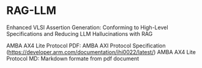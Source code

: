 # RAG-LLM
Enhanced VLSI Assertion Generation: Conforming to High-Level Specifications and Reducing LLM Hallucinations with RAG


AMBA AX4 Lite Protocol PDF: AMBA AXI Protocol Specification (https://developer.arm.com/documentation/ihi0022/latest/)
AMBA AX4 Lite Protocol MD: Markdown formate from pdf document 

